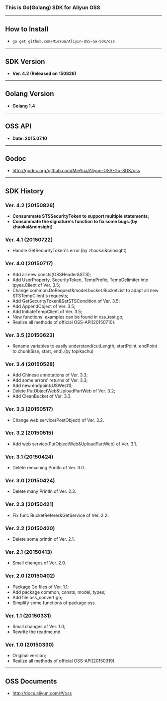 ### This is Go(Golang) SDK for Aliyun OSS ###
---

## How to Install ##
* `go get github.com/MieYua/Aliyun-OSS-Go-SDK/oss`

---

## SDK Version ##
* <strong>Ver. 4.2 (Released on 150826)</strong>

---

## Golang Version ##
* <strong>Golang 1.4</strong>

---

## OSS API ##
* <strong>Date: 2015.07.10</strong>

---

## Godoc ##
* <http://godoc.org/github.com/MieYua/Aliyun-OSS-Go-SDK/oss>  

---

## SDK History ##

### Ver. 4.2 (20150826) ###
* <strong>Consummate STSSecurityToken to support multiple statements;
* Consummate the signature's function to fix some bugs.(by zhaokai&rainsight)</strong>

### Ver. 4.1 (20150722) ###
* Handle GetSecurityToken's error.(by zhaokai&rainsight)

### Ver. 4.0 (20150717) ###
* Add all new consts(OSSHeader&STS);
* Add UserProperty, SecurityToken, TempPrefix, TempDelimiter into tpyes.Client of Ver. 3.5;
* Change common.DoRequest&model.bucket.BucketList to adapt all new STSTempClient's requests;
* Add GetSecurityToken&SetSTSCondition of Ver. 3.5;
* Add AppendObject of Ver. 3.5;
* Add InitiateTempClient of Ver. 3.5;
* New functions' examples can be found in oss_test.go;
* Realize all methods of official OSS-API(20150710).

### Ver. 3.5 (20150623) ###
* Rename variables to easily understand(cutLength, startPoint, endPoint to chunkSize, start, end).(by topikachu)

### Ver. 3.4 (20150528) ###
* Add Chinese annotations of Ver. 3.3;
* Add some errors' returns of Ver. 3.3;
* Add new endpoint(USWest1);
* Delete PutObjectWeb&UploadPartWeb of Ver. 3.2;
* Add CleanBucket of Ver. 3.3.

### Ver. 3.3 (20150517) ###
* Change web service(PostObject) of Ver. 3.2.

### Ver. 3.2 (20150515) ###
* Add web service(PutObjectWeb&UploadPartWeb) of Ver. 3.1.

### Ver. 3.1 (20150424) ###
* Delete remaining Println of Ver. 3.0.

### Ver. 3.0 (20150424) ###
* Delete many Println of Ver. 2.3.

### Ver. 2.3 (20150421) ###
* Fix func BucketReferer&GetService of Ver. 2.2.

### Ver. 2.2 (20150420) ###
* Delete some println of Ver. 2.1.

### Ver. 2.1 (20150413) ###
* Small changes of Ver. 2.0.

### Ver. 2.0 (20150402)
* Package Go files of Ver. 1.1;  
* Add package common, consts, model, types;  
* Add file oss_convert.go;  
* Simplify some functions of package oss.

### Ver. 1.1 (20150331) ###
* Small changes of Ver. 1.0;  
* Rewrite the readme.md.

### Ver. 1.0 (20150330) ###
* Original version;
* Realize all methods of official OSS-API(20150319).

---

## OSS Documents ##
* <http://docs.aliyun.com/#/oss>  
